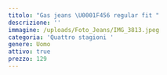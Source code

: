 ```yaml
---
titolo: "Gas jeans \U0001F456 regular fit "
descrizione: ''
immagine: /uploads/Foto_Jeans/IMG_3813.jpeg
categoria: 'Quattro stagioni '
genere: Uomo
attivo: true
prezzo: 129
---
```


